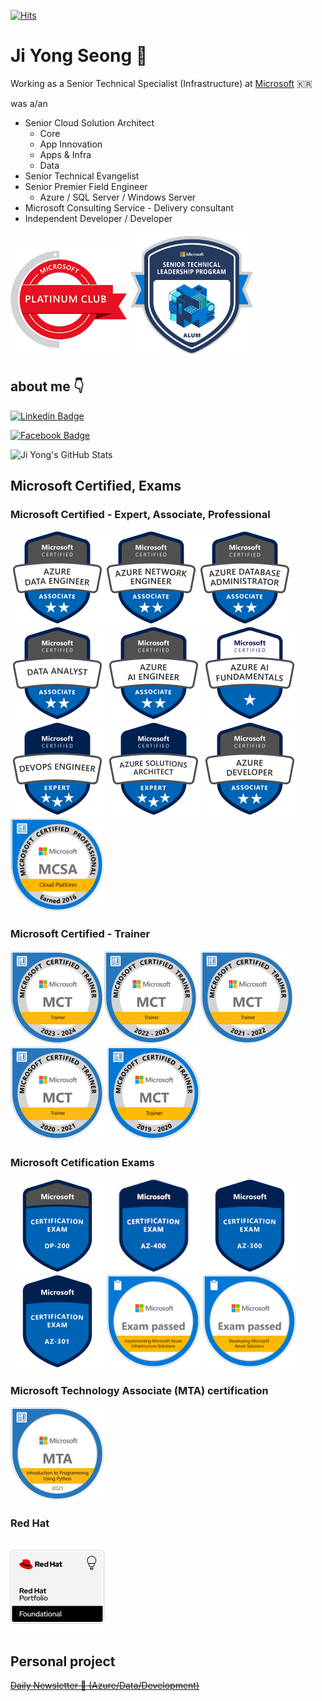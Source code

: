 [![Hits](https://hits.seeyoufarm.com/api/count/incr/badge.svg?url=https%3A%2F%2Fgithub.com%2Fjiyongseong%2Fhit-counter&count_bg=%235676FF&title_bg=%23555555&icon=microsoftazure.svg&icon_color=%23E7E7E7&title=hits&edge_flat=true)](https://hits.seeyoufarm.com)

# Ji Yong Seong :man:
Working as a Senior Technical Specialist (Infrastructure) at [Microsoft](https://github.com/microsoft) :kr: 

was a/an 
- Senior Cloud Solution Architect
    - Core
    - App Innovation
    - Apps & Infra
    - Data
- Senior Technical Evangelist
- Senior Premier Field Engineer
    - Azure / SQL Server / Windows Server
- Microsoft Consulting Service - Delivery consultant
- Independent Developer / Developer

<img src=".\badges\PlatinumClub-logo.png" />
<img src=".\badges\senior-technical-leadership-program-alumni.png" height="200">

## about me :point_down:
[![Linkedin Badge](https://img.shields.io/badge/jyseong-linkedin-blue?style=for-the-badge&logo=linkedin)](https://www.linkedin.com/in/ji-yong-seong-628a2952/)

[![Facebook Badge](https://img.shields.io/badge/jyseong-Facebook-blue?style=for-the-badge&logo=Facebook)](https://www.facebook.com/jiyongseongmsft/)

![Ji Yong's GitHub Stats](https://github-readme-stats.vercel.app/api?username=jiyongseong&show_icons=true)

<!-- ## play with :hammer:

### :computer:
<img src="https://github.com/github/explore/blob/main/topics/dotnet/dotnet.png" height="32" /><img src="https://github.com/github/explore/blob/main/topics/powershell/powershell.png" height="32" /><img src="https://github.com/github/explore/blob/main/topics/csharp/csharp.png" height="32" /><img src="https://github.com/github/explore/blob/main/topics/nuget/nuget.png" height="32" /><img src="https://github.com/github/explore/blob/main/topics/azure/azure.png" height="32" /><img src="https://github.com/github/explore/blob/main/topics/visual-basic/visual-basic.png" height="32" /><img src="https://github.com/github/explore/blob/main/topics/visual-studio-code/visual-studio-code.png" height="32" /><img src="https://github.com/github/explore/blob/main/topics/aspnet/aspnet.png" height="32" /><img src="https://github.com/github/explore/blob/main/topics/git/git.png" height="32" /><img src="https://github.com/github/explore/blob/main/topics/github/github.png" height="32" /><img src="https://github.com/github/explore/blob/main/topics/jupyter-notebook/jupyter-notebook.png" height="32" /><img src="https://github.com/github/explore/blob/main/topics/zeplin/zeplin.png" height="32" /><img src="https://github.com/github/explore/blob/main/topics/python/python.png" height="32" /><img src="https://github.com/github/explore/blob/main/topics/docker/docker.png" height="32" /><img src="https://github.com/github/explore/blob/main/topics/kubernetes/kubernetes.png" height="32" /><img src="https://github.com/github/explore/blob/main/topics/yaml/yaml.png" height="32" /><img src="https://github.com/github/explore/blob/main/topics/bash/bash.png" height="32" /><img src="https://github.com/github/explore/blob/main/topics/ubuntu/ubuntu.png" height="32" /><img src="https://github.com/github/explore/blob/main/topics/terminal/terminal.png" height="32" /><img src="https://github.com/github/explore/blob/main/topics/jenkins/jenkins.png" height="32" /><img src="https://github.com/github/explore/blob/main/topics/groovy/groovy.png" height="32" /><img src="https://github.com/github/explore/blob/main/topics/gradle/gradle.png" height="32" /><img src="https://github.com/github/explore/blob/main/topics/json/json.png" height="32" /><img src="https://github.com/github/explore/blob/main/topics/telegram/telegram.png" height="32" /><img src="https://github.com/github/explore/blob/main/topics/html/html.png" height="32" /><img src="https://github.com/github/explore/blob/main/topics/nginx/nginx.png" height="32" /><img src="https://github.com/github/explore/blob/main/topics/java/java.png" height="32" /><img src="https://github.com/github/explore/blob/main/topics/go/go.png" height="32" /><img src="https://github.com/github/explore/blob/main/topics/r/r.png" height="32" /><img src="https://github.com/github/explore/blob/main/topics/linux/linux.png" height="32" /><img src="https://github.com/github/explore/blob/main/topics/maven/maven.png" height="32" /><img src="https://github.com/github/explore/blob/main/topics/css/css.png" height="32" /><img src="https://github.com/github/explore/blob/main/topics/fsharp/fsharp.png" height="32" /><img src="https://github.com/github/explore/blob/main/topics/mysql/mysql.png" height="32" /><img src="https://github.com/github/explore/blob/main/topics/flask/flask.png" height="32" /><img src="https://github.com/github/explore/blob/main/topics/php/php.png" height="32" /><img src="https://github.com/github/explore/blob/main/topics/nodejs/nodejs.png" height="32" /><img src="https://github.com/github/explore/blob/main/topics/npm/npm.png" height="32" /><img src="https://github.com/github/explore/blob/main/topics/postgresql/postgresql.png" height="32" /><img src="https://github.com/github/explore/blob/main/topics/redis/redis.png" height="32" /><img src="https://github.com/github/explore/blob/main/topics/sql/sql.png" height="32" /><img src="https://github.com/github/explore/blob/main/topics/twitter/twitter.png" height="32" /><img src="https://github.com/github/explore/blob/main/topics/typescript/typescript.png" height="32" />


### Azure :cloud:

<img src="https://raw.githubusercontent.com/jiyongseong/jiyongseong/master/Azure_Public_Service_Icons/AI%20%2B%20Machine%20Learning/00029-icon-service-Cognitive-Services.svg" height="32" /><img src="https://raw.githubusercontent.com/jiyongseong/jiyongseong/master/Azure_Public_Service_Icons/Analytics\00037-icon-service-HD-Insight-Clusters.svg" height="32" /><img src="https://raw.githubusercontent.com/jiyongseong/jiyongseong/master/Azure_Public_Service_Icons/Analytics/00040-icon-service-Azure-Data-Explorer-Clusters.svg" height="32" /><img src="https://raw.githubusercontent.com/jiyongseong/jiyongseong/master/Azure_Public_Service_Icons/App Services\10035-icon-service-App-Services.svg" height="32" /><img src="https://raw.githubusercontent.com/jiyongseong/jiyongseong/master/Azure_Public_Service_Icons/App Services/10044-icon-service-Search-Services.svg" height="32" /><img src="https://raw.githubusercontent.com/jiyongseong/jiyongseong/master/Azure_Public_Service_Icons/App Services/00056-icon-service-CDN-Profiles.svg" height="32" /><img src="https://raw.githubusercontent.com/jiyongseong/jiyongseong/master/Azure_Public_Service_Icons/Compute/10021-icon-service-Virtual-Machine.svg" height="32" /><img src="https://raw.githubusercontent.com/jiyongseong/jiyongseong/master/Azure_Public_Service_Icons/Compute/10023-icon-service-Kubernetes-Services.svg" height="32" /><img src="https://raw.githubusercontent.com/jiyongseong/jiyongseong/master/Azure_Public_Service_Icons/Compute/10029-icon-service-Function-Apps.svg" height="32" /><img src="https://raw.githubusercontent.com/jiyongseong/jiyongseong/master/Azure_Public_Service_Icons/Compute/10030-icon-service-Cloud-Services-(Classic).svg" height="32" /><img src="https://raw.githubusercontent.com/jiyongseong/jiyongseong/master/Azure_Public_Service_Icons/Compute/10034-icon-service-VM-Scale-Sets.svg" height="32" /><img src="https://raw.githubusercontent.com/jiyongseong/jiyongseong/master/Azure_Public_Service_Icons/Databases/00041-icon-service-Data-Factory.svg" height="32" /><img src="https://raw.githubusercontent.com/jiyongseong/jiyongseong/master/Azure_Public_Service_Icons/Databases/10121-icon-service-Azure-Cosmos-DB.svg" height="32" /><img src="https://raw.githubusercontent.com/jiyongseong/jiyongseong/master/Azure_Public_Service_Icons/Databases/10122-icon-service-Azure-Database-MySQL-Server.svg" height="32" /><img src="https://raw.githubusercontent.com/jiyongseong/jiyongseong/master/Azure_Public_Service_Icons/DevOps/10261-icon-service-Azure-DevOps.svg" height="32" /><img src="https://raw.githubusercontent.com/jiyongseong/jiyongseong/master/Azure_Public_Service_Icons/DevOps/00012-icon-service-Application-Insights.svg" height="32" /><img src="https://raw.githubusercontent.com/jiyongseong/jiyongseong/master/Azure_Public_Service_Icons/Identity/10221-icon-service-Azure-Active-Directory.svg" height="32" /><img src="https://raw.githubusercontent.com/jiyongseong/jiyongseong/master/Azure_Public_Service_Icons/Integration/10201-icon-service-Logic-Apps.svg" height="32" /><img src="https://raw.githubusercontent.com/jiyongseong/jiyongseong/master/Azure_Public_Service_Icons/IoT/10029-icon-service-Function-Apps.svg" height="32" /><img src="https://raw.githubusercontent.com/jiyongseong/jiyongseong/master/Azure_Public_Service_Icons/Networking/00056-icon-service-CDN-Profiles.svg" height="32" /><img src="https://raw.githubusercontent.com/jiyongseong/jiyongseong/master/Azure_Public_Service_Icons/Networking/01105-icon-service-Private-Link-Service.svg" height="32" /><img src="https://raw.githubusercontent.com/jiyongseong/jiyongseong/master/Azure_Public_Service_Icons/Networking/10061-icon-service-Virtual-Networks.svg" height="32" /><img src="https://raw.githubusercontent.com/jiyongseong/jiyongseong/master/Azure_Public_Service_Icons/Networking/10065-icon-service-Traffic-Manager-Profiles.svg" height="32" /><img src="https://raw.githubusercontent.com/jiyongseong/jiyongseong/master/Azure_Public_Service_Icons/Networking/10062-icon-service-Load-Balancers.svg" height="32" /><img src="https://raw.githubusercontent.com/jiyongseong/jiyongseong/master/Azure_Public_Service_Icons/Networking/10063-icon-service-Virtual-Network-Gateways.svg" height="32" /><img src="https://raw.githubusercontent.com/jiyongseong/jiyongseong/master/Azure_Public_Service_Icons/Networking/10067-icon-service-Network-Security-Groups.svg" height="32" /><img src="https://raw.githubusercontent.com/jiyongseong/jiyongseong/master/Azure_Public_Service_Icons/Storage/10086-icon-service-Storage-Accounts.svg" height="32" /><img src="https://raw.githubusercontent.com/jiyongseong/jiyongseong/master/Azure_Public_Service_Icons/Storage/10087-icon-service-Storage-Accounts-(Classic).svg" height="32" /><img src="https://raw.githubusercontent.com/jiyongseong/jiyongseong/master/Azure_Public_Service_Icons/Storage/10094-icon-service-Data-Box.svg" height="32" /><img src="https://raw.githubusercontent.com/jiyongseong/jiyongseong/master/Azure_Public_Service_Icons/Storage/10096-icon-service-Azure-NetApp-Files.svg" height="32" />


### reference
- Icon reference : https://github.com/github/explore/tree/master/topics
- emoji reference : https://api.github.com/emojis, https://github.com/jiyongseong/github-emoji
- Azure architecture icons : https://docs.microsoft.com/en-us/azure/architecture/icons/
-->

## Microsoft Certified, Exams

### Microsoft Certified - Expert, Associate, Professional
[<img src="./badges/azure-data-engineer-associate-600x600.png" height="150">](https://docs.microsoft.com/en-us/learn/certifications/azure-data-engineer/)[<img src="./badges/microsoft-certified-azure-network-engineer-associate.png" height="150">](https://docs.microsoft.com/en-us/learn/certifications/azure-network-engineer-associate/)[<img src="./badges/azure-database-administrator-associate-600x600.png" height="150">](https://docs.microsoft.com/en-us/learn/certifications/azure-database-administrator-associate/) [<img src="./badges/CERT-Associate-Data-Analyst-600x600.png" height="150">](https://docs.microsoft.com/en-us/learn/certifications/data-analyst-associate/) [<img src="./badges/microsoft-certified-azure-ai-engineer-associate.png" height="150">](https://docs.microsoft.com/en-us/learn/certifications/azure-ai-engineer/) 
[<img src="./badges/azure-ai-fundamentals-600x600.png" height="150">](https://docs.microsoft.com/en-us/learn/certifications/azure-ai-fundamentals/) 
[<img src="./badges/microsoft-certified-devops-engineer-expert.png" height="150">](https://docs.microsoft.com/en-us/learn/certifications/devops-engineer/) [<img src="./badges/microsoft-certified-azure-solutions-architect-expert.png" height="150">](https://docs.microsoft.com/en-us/learn/certifications/azure-solutions-architect) [<img src="./badges/microsoft-certified-azure-developer-associate.png" height="150">](https://docs.microsoft.com/en-us/learn/certifications/azure-developer/) <img src="./badges/mcsa-cloud-platform-certified-2016.png" height="150">

### Microsoft Certified - Trainer
[<img src="./badges/microsoft-certified-trainer-2023-2024.png" height="150">](https://docs.microsoft.com/en-us/learn/certifications/mct-certification)[<img src="./badges/microsoft-certified-trainer-2022-2023.png" height="150">](https://docs.microsoft.com/en-us/learn/certifications/mct-certification) [<img src="./badges/microsoft-certified-trainer-2021-2022.png" height="150">](https://docs.microsoft.com/en-us/learn/certifications/mct-certification) [<img src="./badges/microsoft-certified-trainer-2020-2021.png" height="150">](https://docs.microsoft.com/en-us/learn/certifications/mct-certification) [<img src="./badges/microsoft-certified-trainer-2019-2020.png" height="150">](https://docs.microsoft.com/en-us/learn/certifications/mct-certification)

### Microsoft Cetification Exams
[<img src="./badges/dp-200-implementing-an-azure-data-solution.1.png" height="150">](https://docs.microsoft.com/en-us/learn/certifications/exams/dp-200) [<img src="./badges/az-400-designing-and-implementing-microsoft-devops-solutions.png" height="150">](https://docs.microsoft.com/en-us/learn/certifications/exams/az-400) [<img src="./badges/az-300-microsoft-azure-architect-technologies.png" height="150">](https://docs.microsoft.com/en-us/learn/certifications/exams/az-300) [<img src="./badges/az-301-microsoft-azure-architect-design.png" height="150">](https://docs.microsoft.com/en-us/learn/certifications/exams/az-301) <img src="./badges/exam-533-implementing-microsoft-azure-infrastructure-solutions.png" height="150"> <img src="./badges/exam-532-developing-microsoft-azure-solutions.png" height="150"> 

### Microsoft Technology Associate (MTA) certification
[<img src="./badges/MTA-Introduction_to_Programming_Using_Python-600x600.png" height="150">](https://docs.microsoft.com/en-us/learn/certifications/mta-introduction-to-programming-using-python/)

### Red Hat
<img src="./badges/red-hat-portfolio-foundational.1.png" height="150">

## Personal project
~~[Daily Newsletter :newspaper: (Azure/Data/Development)](http://aznews.azurewebsites.net/)~~
